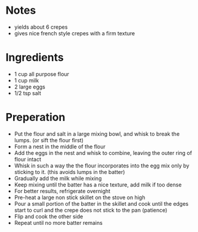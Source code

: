 # Notes
- yields about 6 crepes
- gives nice french style crepes with a firm texture


# Ingredients

- 1 cup all purpose flour
- 1 cup milk
- 2 large eggs
- 1/2 tsp salt


# Preperation

- Put the flour and salt in a large mixing bowl, and whisk to break the lumps.
	(or sift the flour first)
- Form a nest in the middle of the flour
- Add the eggs in the nest and whisk to combine, leaving the outer ring of flour intact
- Whisk in such a way the the flour incorporates into the egg mix only by sticking to it.
	(this avoids lumps in the batter)
- Gradually add the milk while mixing
- Keep mixing until the batter has a nice texture, add milk if too dense
- For better results, refrigerate overnight
- Pre-heat a large non stick skillet on the stove on high
- Pour a small portion of the batter in the skillet and cook until the edges start to curl
	and the crepe does not stick to the pan (patience)
- Flip and cook the other side
- Repeat until no more batter remains

